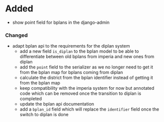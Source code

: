 # Added

- show point field for bplans in the django-admin

### Changed

- adapt bplan api to the requirements for the diplan system
  - add a new field `is_diplan` to the bplan model to be able to differentiate
    between old bplans from imperia and new ones from diplan
  - add the `point` field to the serializer as we no longer need to get it from
    the bplan map for bplans coming from diplan
  - calculate the district from the bplan identifier instead of getting it from
    the bplan map
  - keep compatibility with the imperia system for now but annotated code which
    can be removed once the transition to diplan is completed
  - update the bplan api documentation
  - add a `bplan_id` field which will replace the `identifier` field once the
  switch to diplan is done
